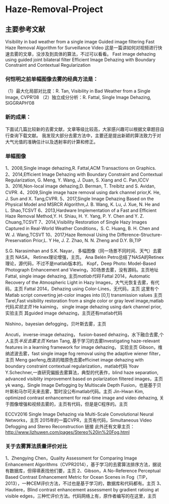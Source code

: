 # Haze-Removal-Project

## 主要参考文献

Visibility in bad weather from a single image
Guided image filtering 
Fast Haze Removal Algorithm for Surveillance Video   这是一篇讲如何对视频进行快速去雾的文章，没涉及到具体的算法，不过可以看看。
Fast image dehazing using guided joint bilateral filter
Efficient Image Dehazing with Boundary Constraint and Contextual Regularization

### 何恺明之前单幅图像去雾的经典方法是：
（1）最大化局部对比度：R. Tan, Visibility in Bad Weather from a Single Image, CVPR’08
（2）独立成分分析：R. Fattal, Single Image Dehazing, SIGGRAPH’08

### 新的成果：
下面试几篇比较新的去雾文献，文章等级比较高，大家感兴趣可以根据文章题目自行查询下载文献。
我发现大部分去雾方法中，主要还是提出新颖的算法致力于对大气光值的准确估计以及透射率的计算和修正。

### 单幅图像

1、2008,Single image dehazing,R. Fattal,ACM Transactions on Graphics.
2、2014,Efficient Image Dehazing with Boundary Constraint and Contextual Regularization, G. Meng, Y. Wang, J. Duan, S. Xiang and C. Pan,ICCV            
3、2016,Non-local image dehazing,D. Berman, T. Treibitz and S. Avidan, CVPR.
4、2009,Single image haze removal using dark channel prior,K. He, J. Sun and X. Tang,CVPR.
5、2017,Single Image Dehazing Based on the Physical Model and MSRCR Algorithm,J. B. Wang, K. Lu, J. Xue, N. He and L. Shao,TCSVT
6、2013,Hardware Implementation of a Fast and Efficient Haze Removal Method,Y. H. Shiau, H. Y. Yang, P. Y. Chen and Y. Z. Chuang,TCSVT
7、2014,Visibility Restoration of Single Hazy Images Captured in Real-World Weather Conditions，S. C. Huang, B. H. Chen and W. J. Wang,TCSVT
10、2017,Haze Removal Using the Difference-Structure-Preservation Prior,L. Y He, J. Z. Zhao, N. N. Zheng and D.Y. Bi,TIP      
  






S.G. Narasimhan and S.K. Nayar， 多幅图像（同一场景不同时间、天气）去雾 主页
NASA， Retinex理论增强，主页。 
Ana Belén Petro总结了NASA的Retinex理论，源代码，不过不是matlab版本的。
Kopf，Deep Photo: Model-Based Photograph Enhancement and Viewing，3D场景去雾，没有源码。主页地址
Fattal, single image dehazing, 主页*matlab代码*
Fattal 2014，Automatic Recovery of the Atmospheric Light in Hazy Images，大气光恢复去雾，有代码，主页
Fattal 2014，Dehazing using Color-Lines，无代码，主页 
这里有个Matlab script converting jet-color images into [0,1] transmission values 主页
Tarel,Fast visibility restoration from a single color or gray level image,matlab代码*实验主页*
He kaiming， single image dehazing using dark channel prior,实验主页 
其guided image dehazing，主页还有matlab代码

Nishino，bayesian defogging，贝叶斯去雾，主页

Ancuti，inverse-image dehazing， fusion-based dehazing，水下融合去雾,个人主页*半反去雾主页*
Ketan Tang, 基于学习的去雾Investigating haze-relevant features in a learning framework for image dehazing， 实验主页
Gibson，维纳滤波去雾，fast single image fog removal using the adaptive wiener filter，主页
Meng gaofeng,改进的暗原色去雾efficinet image dehazing with boundary constraint contextual regularization，matlab代码
Yoav Y.Schechner,一直研究偏振去雾算法，典型的代表作，blind haze separation, advanced visiblity improvement based on polarization filtered images，主页
yk wang，Single Image Defogging by Multiscale Depth Fusion，也是基于贝叶斯和马尔可夫来去雾，暂时没公布matlab代码。主页
Jin-Hwan Kim, optimized contrast enhancement for real-time image and video dehazing, 关于图像增强和视频去雾的，主页有代码，但是是C程序的。主页

ECCV2016 Single Image Dehazing via Multi-Scale Convolutional Neural Networks，主页
2015年的一篇CVPR，主页有代码，Simultaneous Video Defogging and Stereo Reconstruction 链接 
此外还有文章主页：http://www.lizhuwen.com/pages/Stereo%20in%20Fog.html
### 关于去雾算法质量评价对比 
1、Zhengying Chen，Quality Assessment for Comparing Image Enhancement Algorithms（CVPR2014），基于学习的去雾算法排序方法，据说有数据库，但得填表找他们要，主页 
2、Gibson，A No-Reference Perceptual Based Contrast Enhancement Metric for Ocean Scenes in Fog（TIP，2013），一种CEM评价方法，不过也是基于学习的，数据库和代码都有。主页 
3、Hautiere，Blind contrast enhancement assessment by gradient ratioing at visible edges，三种忙评价方法。代码网络上有，原作者编写的在这里，主页
